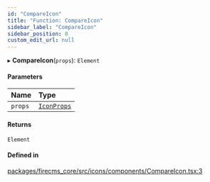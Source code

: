 ```yaml
---
id: "CompareIcon"
title: "Function: CompareIcon"
sidebar_label: "CompareIcon"
sidebar_position: 0
custom_edit_url: null
---
```


▸ **CompareIcon**(`props`): `Element`

#### Parameters

| Name | Type |
| :------ | :------ |
| `props` | [`IconProps`](../types/IconProps.md) |

#### Returns

`Element`

#### Defined in

[packages/firecms_core/src/icons/components/CompareIcon.tsx:3](https://github.com/FireCMSco/firecms/blob/d45f3739/packages/firecms_core/src/icons/components/CompareIcon.tsx#L3)
